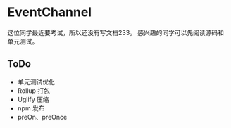 # EventChannel

这位同学最近要考试，所以还没有写文档233。
感兴趣的同学可以先阅读源码和单元测试。

## ToDo

- 单元测试优化
- Rollup 打包
- Uglify 压缩
- npm 发布
- preOn、preOnce
